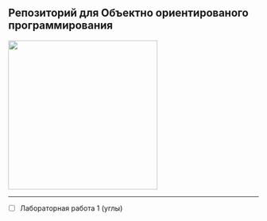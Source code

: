 ## Репозиторий для Объектно ориентированого программирования

<img src="https://ru.pinterest.com/pin/41728734043514109/" height=300 width=300>

---

 - [ ] Лабораторная работа 1 (углы)
